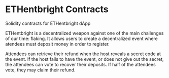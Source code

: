 # ETHentbright Contracts
Solidity contracts for ETHentbright dApp

ETHentbright is a decentralized weapon against one of the main challenges of our time: flaking. It allows users to create a decentralized event where atendees must deposit money in order to register.

Attendees can retrieve their refund when the host reveals a secret code at the event. If the host fails to have the event, or does not give out the secret, the attendees can vote to recover their deposits. If half of the attendees vote, they may claim their refund. 
